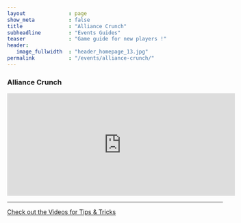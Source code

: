 ```yaml
---
layout              : page
show_meta           : false
title               : "Alliance Crunch"
subheadline         : "Events Guides"
teaser              : "Game guide for new players !"
header:
   image_fullwidth  : "header_homepage_13.jpg"
permalink           : "/events/alliance-crunch/"
---
```

### Alliance Crunch
<iframe width="532" height="239" src="https://www.youtube.com/embed/uQhIbrgqY0Q" title="Misty Continent Alliance Crunch how to make points fast!!!!" frameborder="0" allow="accelerometer; autoplay; clipboard-write; encrypted-media; gyroscope; picture-in-picture; web-share" allowfullscreen></iframe>

---
<a class="radius button small" href="{{ site.url }}{{ site.baseurl }}/design/mediaelement_js/">Check out the Videos for Tips & Tricks</a>
